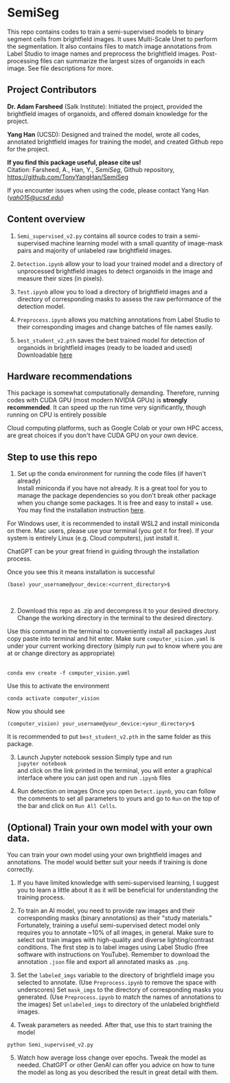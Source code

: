 # SemiSeg
This repo contains codes to train a semi-supervised models to binary segment cells from brightfield images. It uses Multi-Scale Unet to perform the segmentation. It also contains files to match image annotations from Label Studio to image names and preprocess the brightfield images. Post-processing files can summarize the largest sizes of organoids in each image. See file descriptions for more.

## Project Contributors <br>
**Dr. Adam Farsheed** (Salk Institute): Initiated the project, provided the brightfield images of organoids, and offered domain knowledge for the project. <br>

**Yang Han** (UCSD): Designed and trained the model, wrote all codes, annotated brightfield images for training the model, and created Github repo for the project. <br>

**If you find this package useful, please cite us!** <br>
Citation: Farsheed, A., Han, Y., *SemiSeg*, Github repository, https://github.com/TonyYangHan/SemiSeg

If you encounter issues when using the code, please contact Yang Han (*yah015@ucsd.edu*)

## Content overview
1. `Semi_supervised_v2.py` contains all source codes to train a semi-supervised machine learning model with a small quantity of image-mask pairs and majority of unlabeled raw brightfield images.

2. `Detection.ipynb` allow your to load your trained model and a directory of unprocessed brightfield images to detect organoids in the image and measure their sizes (in pixels).

3. `Test.ipynb` allow you to load a directory of brightfield images and a directory of corresponding masks to assess the raw performance of the detection model.

4. `Preprocess.ipynb` allows you matching annotations from Label Studio to their corresponding images and change batches of file names easily.

5. `best_student_v2.pth` saves the best trained model for detection of organoids in brightfield images (ready to be loaded and used) Downloadable [here](https://drive.google.com/file/d/1EdUFLkr4VUbRDltGK2Inpj6Hw1HRxpgX/view?usp=sharing)

## Hardware recommendations
This package is somewhat computationally demanding. Therefore, running codes with CUDA GPU (most modern NVIDIA GPUs) is **strongly recommended**. It can speed up the run time very significantly, though running on CPU is entirely possible <br>

Cloud computing platforms, such as Google Colab or your own HPC access, are great choices if you don't have CUDA GPU on your own device.

## Step to use this repo
1. Set up the conda environment for running the code files (if haven't already)<br>
Install miniconda if you have not already. It is a great tool for you to manage the package dependencies so you don't break other package when you change some packages. It is free and easy to install + use.
You may find the installation instruction [here](https://www.anaconda.com/docs/getting-started/miniconda/install#linux).

For Windows user, it is recommended to install WSL2 and install miniconda on there. Mac users, please use your terminal (you got it for free). If your system is entirely Linux (e.g. Cloud computers), just install it. 

ChatGPT can be your great friend in guiding through the installation process. <br>

Once you see this it means installation is successful <br>
```
(base) your_username@your_device:<current_directory>$
```

<br>

2. Download this repo as .zip and decompress it to your desired directory. Change the working directory in the terminal to the desired directory.

Use this command in the terminal to conveniently install all packages
Just copy paste into terminal and hit enter. Make sure `computer_vision.yaml` is under your current working directory (simply run `pwd` to know where you are at or change directory as appropriate) <br>
<br>
```
conda env create -f computer_vision.yaml
```

Use this to activate the environment
```
conda activate computer_vision
```
Now you should see
```
(computer_vision) your_username@your_device:<your_directory>$
```

It is recommended to put `best_student_v2.pth` in the same folder as this package.

3. Launch Jupyter notebook session
Simply type and run <br>
`jupyter notebook` <br>
and click on the link printed in the terminal, you will enter a graphical interface where you can just open and run `.ipynb` files

4. Run detection on images
Once you open `Detect.ipynb`, you can follow the comments to set all parameters to yours and go to `Run` on the top of the bar and click on `Run All Cells`. 

## (Optional) Train your own model with your own data.
You can train your own model using your own brightfield images and annotations. The model would better suit your needs if training is done correctly.

1. If you have limited knowledge with semi-supervised learning, I suggest you to learn a little about it as it will be beneficial for understanding the training process.

2. To train an AI model, you need to provide raw images and their corresponding masks (binary annotations) as their "study materials." Fortunately, training a useful semi-supervised detect model only requires you to annotate ~10% of all images, in general. Make sure to select out train images with high-quality and diverse lighting/contrast conditions. The first step is to label images using Label Studio (free software with instructions on YouTube). Remember to download the annotation `.json` file and export all annotated masks as `.png`.

3. Set the `labeled_imgs` variable to the directory of brightfield image you selected to annotate. (Use `Preprocess.ipynb` to remove the space with underscores) Set `mask_imgs` to the directory of corresponding masks you generated. (Use `Preprocess.ipynb` to match the names of annotations to the images) Set `unlabeled_imgs` to directory of the unlabeled brightfield images.

4. Tweak parameters as needed. After that, use this to start training the model
```
python Semi_supervised_v2.py
```

5. Watch how average loss change over epochs. Tweak the model as needed. ChatGPT or other GenAI can offer you advice on how to tune the model as long as you described the result in great detail with them. 



